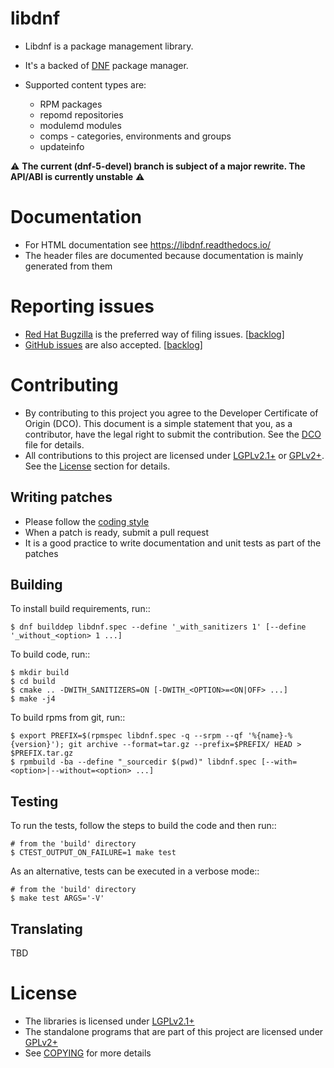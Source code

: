 libdnf
======

* Libdnf is a package management library.
* It's a backed of [DNF](https://github.com/rpm-software-management/dnf) package manager.
* Supported content types are:

  * RPM packages
  * repomd repositories
  * modulemd modules
  * comps - categories, environments and groups
  * updateinfo


:warning: **The current (dnf-5-devel) branch is subject of a major rewrite. The API/ABI is currently unstable** :warning:


Documentation
=============

* For HTML documentation see https://libdnf.readthedocs.io/
* The header files are documented because documentation is mainly generated from them


Reporting issues
================

* [Red Hat Bugzilla](https://bugzilla.redhat.com/enter_bug.cgi?product=Fedora&component=libdnf) is the preferred way of filing issues. [[backlog](https://bugzilla.redhat.com/buglist.cgi?bug_status=__open__&product=Fedora&component=libdnf)]
* [GitHub issues](https://github.com/rpm-software-management/libdnf/issues/new) are also accepted. [[backlog](https://github.com/rpm-software-management/libdnf/issues)]


Contributing
============

* By contributing to this project you agree to the Developer Certificate of Origin (DCO).
  This document is a simple statement that you, as a contributor,
  have the legal right to submit the contribution. See the [DCO](DCO) file for details.
* All contributions to this project are licensed under [LGPLv2.1+](lgpl-2.1.txt) or [GPLv2+](gpl-2.0.txt).
  See the [License](#license) section for details.


Writing patches
---------------

* Please follow the [coding style](CODING_STYLE.md)
* When a patch is ready, submit a pull request
* It is a good practice to write documentation and unit tests as part of the patches


Building
--------
To install build requirements, run::

    $ dnf builddep libdnf.spec --define '_with_sanitizers 1' [--define '_without_<option> 1 ...]

To build code, run::

    $ mkdir build
    $ cd build
    $ cmake .. -DWITH_SANITIZERS=ON [-DWITH_<OPTION>=<ON|OFF> ...]
    $ make -j4

To build rpms from git, run::

    $ export PREFIX=$(rpmspec libdnf.spec -q --srpm --qf '%{name}-%{version}'); git archive --format=tar.gz --prefix=$PREFIX/ HEAD > $PREFIX.tar.gz
    $ rpmbuild -ba --define "_sourcedir $(pwd)" libdnf.spec [--with=<option>|--without=<option> ...]


Testing
-------
To run the tests, follow the steps to build the code and then run::

    # from the 'build' directory
    $ CTEST_OUTPUT_ON_FAILURE=1 make test

As an alternative, tests can be executed in a verbose mode::

    # from the 'build' directory
    $ make test ARGS='-V'


Translating
-----------
TBD


License
=======

* The libraries is licensed under [LGPLv2.1+](lgpl-2.1.txt)
* The standalone programs that are part of this project are licensed under [GPLv2+](gpl-2.0.txt)
* See [COPYING](COPYING.md) for more details
